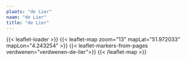 ```yaml
---
plaats: "de Lier"
naam: "de Lier"
title: "de Lier"
---
```

{{< leaflet-loader >}}
{{< leaflet-map zoom="13" mapLat="51.972033" mapLon="4.243254" >}}
{{< leaflet-markers-from-pages verdwenen="verdwenen-de-lier">}}
{{< /leaflet-map >}}